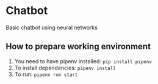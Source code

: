 # Chatbot
Basic chatbot using neural networks

## How to prepare working environment

1. You need to have pipenv installed: `pip install pipenv`
1. To install dependencies: `pipenv install`
2. To run: `pipenv run start`